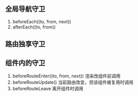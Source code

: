 ## 全局导航守卫
1. beforeEach((to, from, next))
2. afterEach((to, from))
## 路由独享守卫
## 组件内的守卫
1. beforeRouteEnter((to, from, next)) 渲染改组件前调用
2. beforeRouteUpdate() 当前路由改变，但该组件被复用时调用
3. beforeRouteLeave 离开组件时调用
